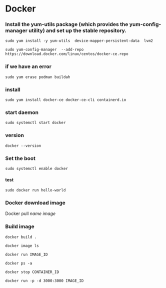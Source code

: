 # Docker
### Install the yum-utils package (which provides the yum-config-manager utility) and set up the stable repository.
```
sudo yum install -y yum-utils  device-mapper-persistent-data  lvm2

sudo yum-config-manager  --add-repo   https://download.docker.com/linux/centos/docker-ce.repo
```
### if we have an error
```
sudo yum erase podman buildah
```
### install
```
sudo yum install docker-ce docker-ce-cli containerd.io
```

### start daemon
```
sudo systemctl start docker
```

### version
```
docker --version
```

### Set the boot
```
sudo systemctl enable docker
```

#### test
```
sudo docker run hello-world
```
### Docker download image
Docker pull *name image*

### Build image
```
docker build .
```

```
docker image ls
```

```
docker run IMAGE_ID
```

```
docker ps -a
```

```
docker stop CONTAINER_ID
```

```
docker run -p -d 3000:3000 IMAGE_ID
```